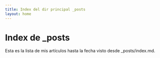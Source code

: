 ```yaml
---
title: Index del dir principal _posts
layout: home
---
```


# Index de _posts

Esta es la lista de mis artículos hasta la fecha visto desde _posts/index.md.
